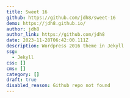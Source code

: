 ```yaml
---
title: Sweet 16
github: https://github.com/jdh8/sweet-16
demo: https://jdh8.github.io/
author: jdh8
author_link: https://github.com/jdh8
date: 2023-11-28T06:42:00.111Z
description: Wordpress 2016 theme in Jekyll
ssg:
  - Jekyll
css: []
cms: []
category: []
draft: true
disabled_reason: Github repo not found
---
```

